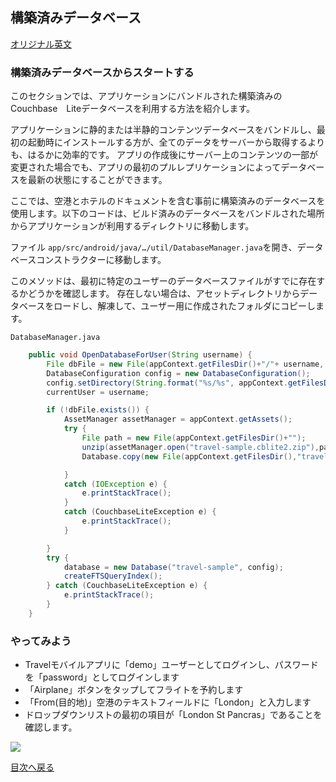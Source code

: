 ## 構築済みデータベース

[オリジナル英文](https://docs.couchbase.com/tutorials/mobile-travel-sample/android/develop/pre-built-database.html)

### 構築済みデータベースからスタートする

このセクションでは、アプリケーションにバンドルされた構築済みのCouchbase　Liteデータベースを利用する方法を紹介します。

アプリケーションに静的または半静的コンテンツデータベースをバンドルし、最初の起動時にインストールする方が、全てのデータをサーバーから取得するよりも、はるかに効率的です。
アプリの作成後にサーバー上のコンテンツの一部が変更された場合でも、アプリの最初のプルレプリケーションによってデータベースを最新の状態にすることができます。

ここでは、空港とホテルのドキュメントを含む事前に構築済みのデータベースを使用します。以下のコードは、ビルド済みのデータベースをバンドルされた場所からアプリケーションが利用するディレクトリに移動します。

ファイル `app/src/android/java/…/util/DatabaseManager.java`を開き、データベースコンストラクターに移動します。

このメソッドは、最初に特定のユーザーのデータベースファイルがすでに存在するかどうかを確認します。
存在しない場合は、アセットディレクトリからデータベースをロードし、解凍して、ユーザー用に作成されたフォルダにコピーします。

`DatabaseManager.java`

```java
    public void OpenDatabaseForUser(String username) {
        File dbFile = new File(appContext.getFilesDir()+"/"+ username, "travel-sample.cblite2");
        DatabaseConfiguration config = new DatabaseConfiguration();
        config.setDirectory(String.format("%s/%s", appContext.getFilesDir(),username));
        currentUser = username;

        if (!dbFile.exists()) {
            AssetManager assetManager = appContext.getAssets();
            try {
                File path = new File(appContext.getFilesDir()+"");
                unzip(assetManager.open("travel-sample.cblite2.zip"),path);
                Database.copy(new File(appContext.getFilesDir(),"travel-sample.cblite2"), "travel-sample", config);

            }
            catch (IOException e) {
                e.printStackTrace();
            }
            catch (CouchbaseLiteException e) {
                e.printStackTrace();
            }

        }
        try {
            database = new Database("travel-sample", config);
            createFTSQueryIndex();
        } catch (CouchbaseLiteException e) {
            e.printStackTrace();
        }
    }
```

### やってみよう
- Travelモバイルアプリに「demo」ユーザーとしてログインし、パスワードを「password」としてログインします
- 「Airplane」ボタンをタップしてフライトを予約します
- 「From(目的地)」空港のテキストフィールドに「London」と入力します
- ドロップダウンリストの最初の項目が「London St Pancras」であることを確認します。

![](https://cl.ly/3V3h151g0x19/android-prebuilt-db.gif)

[目次へ戻る](./README.md)
